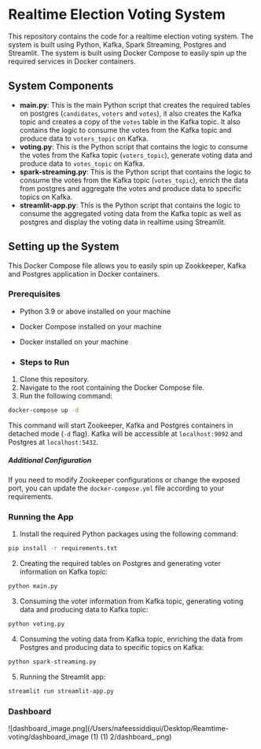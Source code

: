 Realtime Election Voting System
===============================

This repository contains the code for a realtime election voting system. The system is built using Python, Kafka, Spark Streaming, Postgres and Streamlit. The system is built using Docker Compose to easily spin up the required services in Docker containers.
## System Components
- **main.py**: This is the main Python script that creates the required tables on postgres (`candidates`, `voters` and `votes`), it also creates the Kafka topic and creates a copy of the `votes` table in the Kafka topic. It also contains the logic to consume the votes from the Kafka topic and produce data to `voters_topic` on Kafka.
- **voting.py**: This is the Python script that contains the logic to consume the votes from the Kafka topic (`voters_topic`), generate voting data and produce data to `votes_topic` on Kafka.
- **spark-streaming.py**: This is the Python script that contains the logic to consume the votes from the Kafka topic (`votes_topic`), enrich the data from postgres and aggregate the votes and produce data to specific topics on Kafka.
- **streamlit-app.py**: This is the Python script that contains the logic to consume the aggregated voting data from the Kafka topic as well as postgres and display the voting data in realtime using Streamlit.

## Setting up the System
This Docker Compose file allows you to easily spin up Zookkeeper, Kafka and Postgres application in Docker containers. 

### Prerequisites
- Python 3.9 or above installed on your machine
- Docker Compose installed on your machine
- Docker installed on your machine

- ### Steps to Run
1. Clone this repository.
2. Navigate to the root containing the Docker Compose file.
3. Run the following command:

```bash
docker-compose up -d
```
This command will start Zookeeper, Kafka and Postgres containers in detached mode (`-d` flag). Kafka will be accessible at `localhost:9092` and Postgres at `localhost:5432`.

##### Additional Configuration
If you need to modify Zookeeper configurations or change the exposed port, you can update the `docker-compose.yml` file according to your requirements.

### Running the App
1. Install the required Python packages using the following command:

```bash
pip install -r requirements.txt
```

2. Creating the required tables on Postgres and generating voter information on Kafka topic:

```bash
python main.py
```

3. Consuming the voter information from Kafka topic, generating voting data and producing data to Kafka topic:

```bash
python voting.py
```

4. Consuming the voting data from Kafka topic, enriching the data from Postgres and producing data to specific topics on Kafka:

```bash
python spark-streaming.py
```

5. Running the Streamlit app:

```bash
streamlit run streamlit-app.py
```


### Dashboard
![dashboard_image.png](/Users/nafeessiddiqui/Desktop/Reamtime-voting/dashboard_image (1) (1) 2/dashboard_.png)
